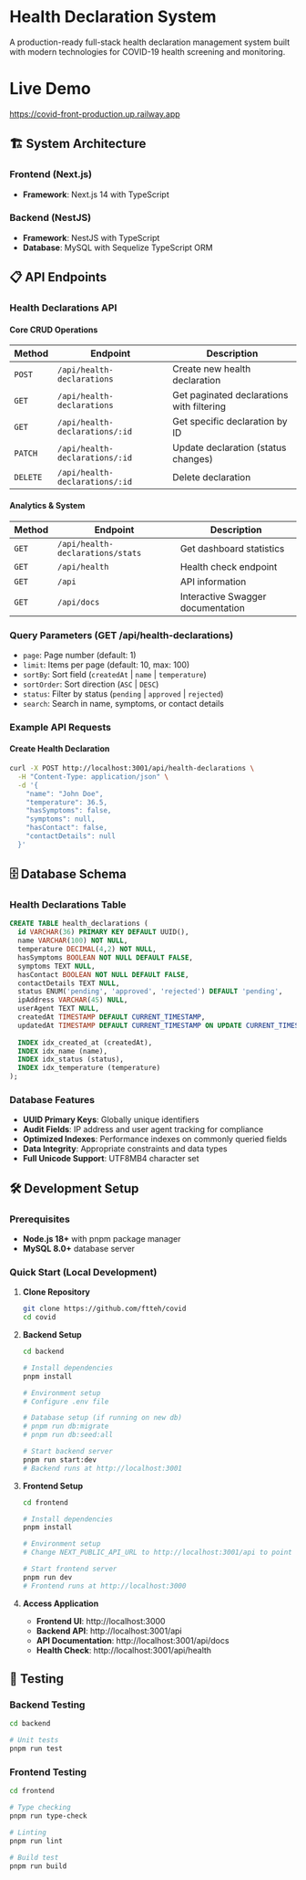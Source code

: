 # Health Declaration System

A production-ready full-stack health declaration management system built with modern technologies for COVID-19 health screening and monitoring.

# Live Demo
https://covid-front-production.up.railway.app


## 🏗️ System Architecture

### Frontend (Next.js)
- **Framework**: Next.js 14 with TypeScript

### Backend (NestJS)
- **Framework**: NestJS with TypeScript
- **Database**: MySQL with Sequelize TypeScript ORM

## 📋 API Endpoints

### Health Declarations API

#### Core CRUD Operations
| Method | Endpoint | Description |
|--------|----------|-------------|
| `POST` | `/api/health-declarations` | Create new health declaration |
| `GET` | `/api/health-declarations` | Get paginated declarations with filtering |
| `GET` | `/api/health-declarations/:id` | Get specific declaration by ID |
| `PATCH` | `/api/health-declarations/:id` | Update declaration (status changes) |
| `DELETE` | `/api/health-declarations/:id` | Delete declaration |

#### Analytics & System
| Method | Endpoint | Description |
|--------|----------|-------------|
| `GET` | `/api/health-declarations/stats` | Get dashboard statistics |
| `GET` | `/api/health` | Health check endpoint |
| `GET` | `/api` | API information |
| `GET` | `/api/docs` | Interactive Swagger documentation |

### Query Parameters (GET /api/health-declarations)
- `page`: Page number (default: 1)
- `limit`: Items per page (default: 10, max: 100)
- `sortBy`: Sort field (`createdAt` | `name` | `temperature`)
- `sortOrder`: Sort direction (`ASC` | `DESC`)
- `status`: Filter by status (`pending` | `approved` | `rejected`)
- `search`: Search in name, symptoms, or contact details

### Example API Requests

#### Create Health Declaration
```bash
curl -X POST http://localhost:3001/api/health-declarations \
  -H "Content-Type: application/json" \
  -d '{
    "name": "John Doe",
    "temperature": 36.5,
    "hasSymptoms": false,
    "symptoms": null,
    "hasContact": false,
    "contactDetails": null
  }'
```

## 🗄️ Database Schema

### Health Declarations Table
```sql
CREATE TABLE health_declarations (
  id VARCHAR(36) PRIMARY KEY DEFAULT UUID(),
  name VARCHAR(100) NOT NULL,
  temperature DECIMAL(4,2) NOT NULL,
  hasSymptoms BOOLEAN NOT NULL DEFAULT FALSE,
  symptoms TEXT NULL,
  hasContact BOOLEAN NOT NULL DEFAULT FALSE,
  contactDetails TEXT NULL,
  status ENUM('pending', 'approved', 'rejected') DEFAULT 'pending',
  ipAddress VARCHAR(45) NULL,
  userAgent TEXT NULL,
  createdAt TIMESTAMP DEFAULT CURRENT_TIMESTAMP,
  updatedAt TIMESTAMP DEFAULT CURRENT_TIMESTAMP ON UPDATE CURRENT_TIMESTAMP,
  
  INDEX idx_created_at (createdAt),
  INDEX idx_name (name),
  INDEX idx_status (status),
  INDEX idx_temperature (temperature)
);
```

### Database Features
- **UUID Primary Keys**: Globally unique identifiers
- **Audit Fields**: IP address and user agent tracking for compliance
- **Optimized Indexes**: Performance indexes on commonly queried fields
- **Data Integrity**: Appropriate constraints and data types
- **Full Unicode Support**: UTF8MB4 character set

## 🛠️ Development Setup

### Prerequisites
- **Node.js 18+** with pnpm package manager
- **MySQL 8.0+** database server

### Quick Start (Local Development)

1. **Clone Repository**
   ```bash
   git clone https://github.com/ftteh/covid
   cd covid
   ```

2. **Backend Setup**
   ```bash
   cd backend

   # Install dependencies
   pnpm install

   # Environment setup
   # Configure .env file

   # Database setup (if running on new db)
   # pnpm run db:migrate
   # pnpm run db:seed:all

   # Start backend server
   pnpm run start:dev
   # Backend runs at http://localhost:3001
   ```

3. **Frontend Setup**
   ```bash
   cd frontend

   # Install dependencies
   pnpm install

   # Environment setup
   # Change NEXT_PUBLIC_API_URL to http://localhost:3001/api to point to backend if running locally

   # Start frontend server
   pnpm run dev
   # Frontend runs at http://localhost:3000
   ```

4. **Access Application**
   - **Frontend UI**: http://localhost:3000
   - **Backend API**: http://localhost:3001/api
   - **API Documentation**: http://localhost:3001/api/docs
   - **Health Check**: http://localhost:3001/api/health

## 🧪 Testing

### Backend Testing
```bash
cd backend

# Unit tests
pnpm run test
```

### Frontend Testing
```bash
cd frontend

# Type checking
pnpm run type-check

# Linting
pnpm run lint

# Build test
pnpm run build
```


